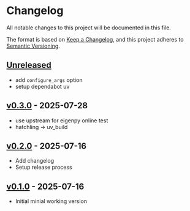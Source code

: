 # Changelog

All notable changes to this project will be documented in this file.

The format is based on [Keep a Changelog](https://keepachangelog.com/en/1.0.0/),
and this project adheres to [Semantic Versioning](https://semver.org/spec/v2.0.0.html).

## [Unreleased]

- add `configure_args` option
- setup dependabot uv

## [v0.3.0] - 2025-07-28

- use upstream for eigenpy online test
- hatchling -> uv_build

## [v0.2.0] - 2025-07-16

- Add changelog
- Setup release process

## [v0.1.0] - 2025-07-16

- Initial minial working version

[Unreleased]: https://github.com/nim65s/dockgen/compare/v0.3.0...main
[v0.3.0]: https://github.com/nim65s/dockgen/compare/v0.2.0...v0.3.0
[v0.2.0]: https://github.com/nim65s/dockgen/compare/v0.1.0...v0.2.0
[v0.1.0]: https://github.com/nim65s/dockgen/releases/tag/v0.1.0

